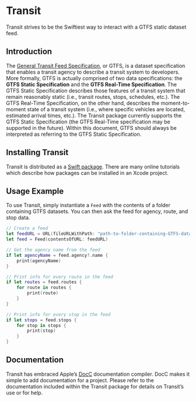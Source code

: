 # Transit

Transit strives to be the Swiftiest way to interact with a GTFS static dataset feed.

## Introduction

The [General Transit Feed Specification](https://developers.google.com/transit/gtfs), or GTFS, is a dataset specification that enables a transit agency to describe a transit system to developers. More formally, GTFS is actually comprised of two data specifications: the **GTFS Static Specification** and the **GTFS Real-Time Specification**. The GTFS Static Specification describes those features of a transit system that remain reasonably static (i.e., transit routes, stops, schedules, etc.). The GTFS Real-Time Specification, on the other hand, describes the moment-to-moment state of a transit system (i.e., where specific vehicles are located, estimated arrival times, etc.). The Transit package currently supports the GTFS Static Specification (the GTFS Real-Time specification may be supported in the future). Within this document, GTFS should always be interpreted as referring to the GTFS Static Specification.

## Installing Transit

Transit is distributed as a [Swift package](https://developer.apple.com/documentation/swift_packages). There are many online tutorials which describe how packages can be installed in an Xcode project.

## Usage Example

To use Transit, simply instantiate a `Feed` with the contents of a folder containing GTFS datasets. You can then ask the feed for agency, route, and stop data.

```swift
// Create a feed
let feedURL = URL(fileURLWithPath: "path-to-folder-containing-GTFS-datasets"!)
let feed = Feed(contentsOfURL: feedURL)

// Get the agency name from the feed
if let agencyName = feed.agency?.name {
	print(agencyName)
}

// Print info for every route in the feed
if let routes = feed.routes {
	for route in routes {
		print(route)
	}
}

// Print info for every stop in the feed
if let stops = feed.stops {
	for stop in stops {
		print(stop)
	}
}
```

## Documentation

Transit has embraced Apple’s [DocC](https://developer.apple.com/documentation/docc) documentation compiler. DocC makes it simple to add documentation for a project. Please refer to the documentation included within the Transit package for details on Transit’s use or for help.
